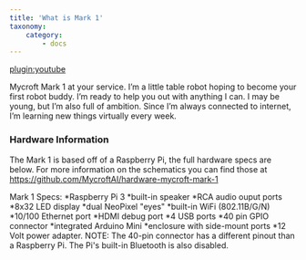 ```yaml
---
title: 'What is Mark 1'
taxonomy:
    category:
        - docs
---
```


[plugin:youtube](https://www.youtube.com/watch?v=g1G0yEKuED8)

Mycroft Mark 1 at your service. I’m a little table robot hoping to become your first robot buddy. I’m ready to help you out with anything I can.  I may be young, but I’m also full of ambition. Since I’m always connected to internet, I’m learning new things virtually every week.

### Hardware Information

The Mark 1 is based off of a Raspberry Pi, the full hardware specs are below.  For more information on the schematics you can find those at https://github.com/MycroftAI/hardware-mycroft-mark-1

Mark 1 Specs:
*Raspberry Pi 3
*built-in speaker
*RCA audio ouput ports
*8x32 LED display
*dual NeoPixel "eyes"
*built-in WiFi (802.11B/G/N)
*10/100 Ethernet port
*HDMI debug port
*4 USB ports
*40 pin GPIO connector
*integrated Arduino Mini
*enclosure with side-mount ports
*12 Volt power adapter.
NOTE: The 40-pin connector has a different pinout than a Raspberry Pi. The Pi's built-in Bluetooth is also disabled.
